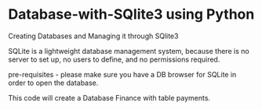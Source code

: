 # Database-with-SQlite3 using Python
Creating Databases and Managing it through SQlite3

SQLite is a lightweight database management system, because there is no server to set up, no users to define, and no permissions required.

pre-requisites - please make sure you have a DB browser for SQLite in order to open the database.

This code will create a Database Finance with table payments.
